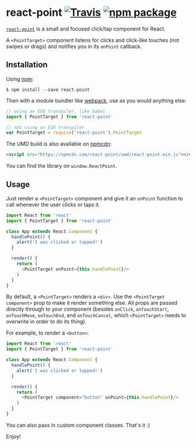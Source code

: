 # react-point [![Travis][build-badge]][build] [![npm package][npm-badge]][npm]

[build-badge]: https://img.shields.io/travis/mjackson/react-point/master.svg?style=flat-square
[build]: https://travis-ci.org/mjackson/react-point

[npm-badge]: https://img.shields.io/npm/v/react-point.svg?style=flat-square
[npm]: https://www.npmjs.org/package/react-point

[`react-point`](https://www.npmjs.com/package/react-point) is a small and focused click/tap component for React.

A `<PointTarget>` component listens for clicks and click-like touches (not swipes or drags) and notifies you in its `onPoint` callback.

## Installation

Using [npm](https://www.npmjs.com/):

    $ npm install --save react-point

Then with a module bundler like [webpack](https://webpack.github.io/), use as you would anything else:

```js
// using an ES6 transpiler, like babel
import { PointTarget } from 'react-point'

// not using an ES6 transpiler
var PointTarget = require('react-point').PointTarget
```

The UMD build is also available on [npmcdn](https://npmcdn.com):

```html
<script src="https://npmcdn.com/react-point/umd/react-point.min.js"></script>
```

You can find the library on `window.ReactPoint`.

## Usage

Just render a `<PointTarget>` component and give it an `onPoint` function to call whenever the user clicks or taps it.

```js
import React from 'react'
import { PointTarget } from 'react-point'

class App extends React.Component {
  handlePoint() {
    alert('I was clicked or tapped!')
  }

  render() {
    return (
      <PointTarget onPoint={this.handlePoint}/>
    )
  }
}
```

By default, a `<PointTarget>` renders a `<div>`. Use the `<PointTarget component>` prop to make it render something else. All props are passed directly through to your component (besides `onClick`, `onTouchStart`, `onTouchMove`, `onTouchEnd`, and `onTouchCancel`, which `<PointTarget>` needs to overwrite in order to do its thing).

For example, to render a `<button>`:

```js
import React from 'react'
import { PointTarget } from 'react-point'

class App extends React.Component {
  handlePoint() {
    alert('I was clicked or tapped!')
  }

  render() {
    return (
      <PointTarget component="button" onPoint={this.handlePoint}/>
    )
  }
}
```

You can also pass in custom component classes. That's it :)

Enjoy!
